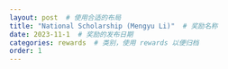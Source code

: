 ```yaml
---
layout: post  # 使用合适的布局
title: "National Scholarship (Mengyu Li)"  # 奖励名称
date: 2023-11-1  # 奖励的发布日期
categories: rewards  # 类别，使用 rewards 以便归档
order: 1
---
```


